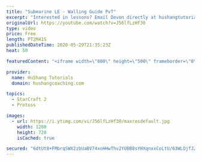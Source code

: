 ```yaml
---
title: "Submarine LE - Walling Guide PvT"
excerpt: "Interested in lessons? Email Devon directly at hushangtutorials@outlook.com ------------------------------------------------------------------------------------------------------- Want to support HuShang Tutorials directly? Patreon is a website where you can contribute a monthly donation that will help"
originalUrl: https://youtube.com/watch?v=J56lfLzHf30
type: video
price: Free
length: PT2M41S
publishedDateTime: 2020-05-29T21:35:23Z
heat: 50

featuredContent: "<iframe width=\"800\" height=\"500\" frameborder=\"0\" src=\"https://www.youtube.com/embed/J56lfLzHf30\" allow=\"accelerometer; autoplay; encrypted-media; gyroscope; picture-in-picture\" allowfullscreen></iframe>"

provider:
  name: HuShang Tutorials
  domain: hushangcoaching.com

topics:
  - StarCraft 2
  - Protoss

images:
  - url: https://i.ytimg.com/vi/J56lfLzHf30/maxresdefault.jpg
    width: 1280
    height: 720
    isCached: true

secured: "6dtUt8+FMbrqSWX2zbUaBV74xoHHwThv2YUBB8sYHXqnxxCoLtU/63WLOjfJZ8VFRDJ1UxbcEMdnHKp/7/wZd2aqfnnJ0Os76CsEWsYesceQIcItFIKY6UxKdTa2xFX62j9HQ1zQ8y3XViRhmNchuHrOJF6O0Z69u8PQuGg2nfNPIzuFWP5bB40P9MOcimqe/hZcu5O1h4q6U8PHdbOTDPyTooUaTCuGxyuFYg1GhERyhI6nH0UUubmHFNO4Jxfv774wCoaDXIFjH/6p4LvPMPj1enHqn0m5WAv+tfAh2JnxWxG62gHtNirMNWIljTNnJiya4nb1hhe2FNyJCkxBat1FwK+SqTF+Dq5XLT31x816YsfIgl3q92ABLIzdBlTKg1O/2ne4DUYm3YuLyri9ep9t55/nJePe5Fboyy2KSDc=;KfO9s2YOUyZvVRDYVVffEA=="
---
```


